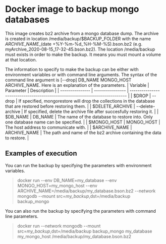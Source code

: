 # Docker image to backup mongo databases
This image creates bz2 archive from a mongo database dump. The archive is created in location /media/backup/$BACKUP_FOLDER with the name ${ARCHIVE\_NAME}\_$(date +%Y-%m-%d\_%H-%M-%S).bson.bz2 (e.g. myArchive\_2020-08-15\_17-32-45.bson.bz2). The location /media/backup must exists in order to make the backup. It means you must mount a volume at that location.

The information to specify to make the backup can be either with environment variables or with command line arguments. The syntax of the command line argument is [--drop] DB_NAME MONGO_HOST ARCHIVE_NAME. Here is an explanation of the parameters.
| Variable        | Parameter        | Description                                                                  |
| --------------- | ---------------- | ---------------------------------------------------------------------------- |
| $DROP           | --drop           | If specified, mongorestore will drop the collections in the database that are restored before restoring them. |
| $DELETE_ARCHIVE | --delete-archive | If specified, delete the archive file after succesfully restoring it.        |
| $DB_NAME        | DB_NAME          | The name of the database to restore into. Only one database name can be specified. |
| $MONGO_HOST     | MONGO_HOST       | The host address to communicate with.                                        |
| $ARCHIVE_NAME   | ARCHIVE_NAME     | The path and name of the bz2 archive containing the data to restore.         |

## Examples of execution
You can run the backup by specifying the parameters with environment variables.
> docker run --env DB_NAME=my_database --env MONGO_HOST=my_mongo_host --env ARCHIVE_NAME=/media/backup/my_database.bson.bz2 --network mongodb --mount src=_my\_backup_,dst=/media/backup backup_mongo

You can also run the backup by specifying the parameters with command line parameters.
> docker run --network mongodb --mount src=_my\_backup_,dst=/media/backup backup_mongo my_database my_mongo_host /media/backup/my_database.bson.bz2
